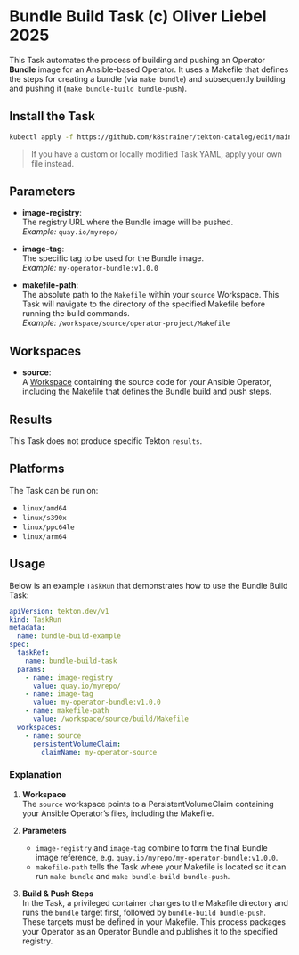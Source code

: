# Bundle Build Task (c) Oliver Liebel 2025

This Task automates the process of building and pushing an Operator **Bundle** image
for an Ansible-based Operator. It uses a Makefile that defines the steps for
creating a bundle (via `make bundle`) and subsequently building and pushing it
(`make bundle-build bundle-push`).

## Install the Task

```bash
kubectl apply -f https://github.com/k8strainer/tekton-catalog/edit/main/task/bundle-build/0.1/raw
```

> If you have a custom or locally modified Task YAML, apply your own file instead.

## Parameters

- **image-registry**:  
  The registry URL where the Bundle image will be pushed.  
  *Example:* `quay.io/myrepo/`
  
- **image-tag**:  
  The specific tag to be used for the Bundle image.  
  *Example:* `my-operator-bundle:v1.0.0`
  
- **makefile-path**:  
  The absolute path to the `Makefile` within your `source` Workspace. This Task will
  navigate to the directory of the specified Makefile before running the build
  commands.  
  *Example:* `/workspace/source/operator-project/Makefile`

## Workspaces

- **source**:  
  A [Workspace](https://github.com/tektoncd/pipeline/blob/main/docs/workspaces.md) containing the source code for your Ansible Operator, including the Makefile that
  defines the Bundle build and push steps.

## Results

This Task does not produce specific Tekton `results`.

## Platforms

The Task can be run on:
- `linux/amd64`
- `linux/s390x`
- `linux/ppc64le`
- `linux/arm64`

## Usage

Below is an example `TaskRun` that demonstrates how to use the Bundle Build Task:

```yaml
apiVersion: tekton.dev/v1
kind: TaskRun
metadata:
  name: bundle-build-example
spec:
  taskRef:
    name: bundle-build-task
  params:
    - name: image-registry
      value: quay.io/myrepo/
    - name: image-tag
      value: my-operator-bundle:v1.0.0
    - name: makefile-path
      value: /workspace/source/build/Makefile
  workspaces:
    - name: source
      persistentVolumeClaim:
        claimName: my-operator-source
```

### Explanation

1. **Workspace**  
   The `source` workspace points to a PersistentVolumeClaim containing your
   Ansible Operator’s files, including the Makefile.

2. **Parameters**  
   - `image-registry` and `image-tag` combine to form the final Bundle image reference,
     e.g. `quay.io/myrepo/my-operator-bundle:v1.0.0`.
   - `makefile-path` tells the Task where your Makefile is located so it can run
     `make bundle` and `make bundle-build bundle-push`.

3. **Build & Push Steps**  
   In the Task, a privileged container changes to the Makefile directory and runs
   the `bundle` target first, followed by `bundle-build bundle-push`. These targets
   must be defined in your Makefile. This process packages your Operator as an
   Operator Bundle and publishes it to the specified registry.

